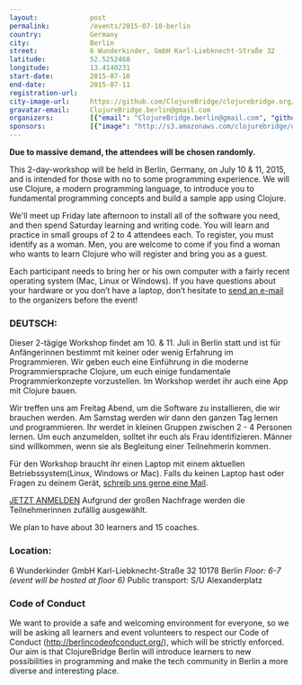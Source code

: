 ```yaml
---
layout:             post
permalink:          /events/2015-07-10-berlin
country:            Germany
city:               Berlin
street:             6 Wunderkinder, GmbH Karl-Liebknecht-Straße 32
latitude:           52.5252468
longitude:          13.4140231
start-date:         2015-07-10
end-date:           2015-07-11
registration-url:
city-image-url:     https://github.com/ClojureBridge/clojurebridge.org/raw/master/app/assets/images/events/berlin.jpg
gravatar-email:     ClojureBridge.berlin@gmail.com
organizers:         [{"email": "ClojureBridge.berlin@gmail.com", "github": null, "name": "ClojureBridge Berlin Team", "twitter": null}, {"email": null, "github": "plexus", "name": "Arne Brasseur", "twitter": "plexus"}, {"email": null, "github": "thatbettina", "name": "Bettina Shzu-Juraschek", "twitter": "thatbettina"}, {"email": null, "github": "jellea", "name": "Jelle Akkerman", "twitter": "jellea"}, {"email": null, "github": "nicsnet", "name": "Nicola Sheldrick", "twitter": "nicsnet"}, {"email": null, "github": "martinklepsch", "name": "Martin Klepsch", "twitter": "martinklepsch"}, {"email": "malwine@mailbox.org", "github": "Malwine", "name": "Malwine Gier", "twitter": "malweene"}]
sponsors:           [{"image": "http://s3.amazonaws.com/clojurebridge/original/39/6Wunderkinder-Logo.png?1430493669", "name": "6Wunderkinder", "url": "https://www.wunderlist.com/"}, {"image": "http://s3.amazonaws.com/clojurebridge/original/45/babbel-logo.jpg?1433775162", "name": "Babbel", "url": "http://www.babbel.com/"}, {"image": "http://s3.amazonaws.com/clojurebridge/original/43/Dawanda.png?1431523687", "name": "Dawanda", "url": "http://de.dawanda.com/"}, {"image": "http://s3.amazonaws.com/clojurebridge/original/46/innoq-logo.png?1433775192", "name": "innoQ", "url": "https://www.innoq.com/en/"}, {"image": "http://s3.amazonaws.com/clojurebridge/original/47/soundcloud-logo.png?1433775225", "name": "SoundCloud", "url": "https://soundcloud.com/"}, {"image": "http://s3.amazonaws.com/clojurebridge/original/44/TicketSolve.png?1431523704", "name": "TicketSolve", "url": "http://www.ticketsolve.com/"}]
---
```


**Due to massive demand, the attendees will be chosen randomly.**

This 2-day-workshop will be held in Berlin, Germany, on July 10 & 11, 2015, and is intended for those with no to some programming experience. We will use Clojure, a modern programming language, to introduce you to fundamental programming concepts and build a sample app using Clojure.

We'll meet up Friday late afternoon to install all of the software you need, and then spend Saturday learning and writing code. You will learn and practice in small groups of 2 to 4 attendees each. To register, you must identify as a woman. Men, you are welcome to come if you find a woman who wants to learn Clojure who will register and bring you as a guest.

Each participant needs to bring her or his own computer with a fairly recent operating system (Mac, Linux or Windows). If you have questions about your hardware or you don’t have a laptop, don’t hesitate to [send an e-mail](mailto:clojurebridge.berlin@gmail.com) to the organizers before the event!

### DEUTSCH:

Dieser 2-tägige Workshop findet am 10. & 11. Juli in Berlin statt und ist für Anfängerinnen bestimmt mit keiner oder wenig Erfahrung im Programmieren. Wir geben euch eine Einführung in die moderne Programmiersprache Clojure, um euch einige fundamentale Programmierkonzepte vorzustellen. Im Workshop werdet ihr auch eine App mit Clojure bauen.

Wir treffen uns am Freitag Abend, um die Software zu installieren, die wir brauchen werden. Am Samstag werden wir dann den ganzen Tag lernen und programmieren. Ihr werdet in kleinen Gruppen zwischen 2 - 4 Personen lernen. Um euch anzumelden, solltet ihr euch als Frau identifizieren. Männer sind willkommen, wenn sie als Begleitung einer Teilnehmerin kommen.

Für den Workshop braucht ihr einen Laptop mit einem aktuellen Betriebssystem(Linux, Windows or Mac). Falls du keinen Laptop hast oder Fragen zu deinem Gerät, [schreib uns gerne eine Mail](mailto:clojurebridge.berlin@gmail.com).

[JETZT ANMELDEN](http://goo.gl/forms/OJI1CKszUt) Aufgrund der großen Nachfrage werden die Teilnehmerinnen zufällig ausgewählt.

We plan to have about 30 learners and 15 coaches.

### Location:

6 Wunderkinder GmbH
Karl-Liebknecht-Straße 32
10178 Berlin
*Floor: 6-7 (event will be hosted at floor 6)*
Public transport: S/U Alexanderplatz

### Code of Conduct

We want to provide a safe and welcoming environment for everyone, so we will be asking all learners and event volunteers to respect our Code of Conduct (http://berlincodeofconduct.org/), which will be strictly enforced. Our aim is that ClojureBridge Berlin will introduce learners to new possibilities in programming and make the tech community in Berlin a more diverse and interesting place.
